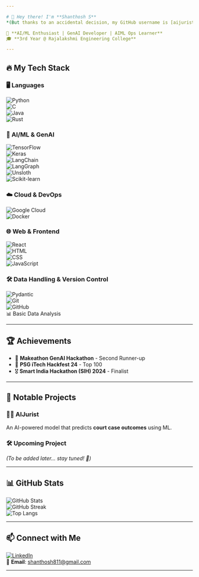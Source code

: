 ```yaml
---

# 👋 Hey there! I'm **Shanthosh S**  
*(But thanks to an accidental decision, my GitHub username is [aijurist](https://github.com/aijurist), named after my first-ever ML project! 😆)*  

🚀 **AI/ML Enthusiast | GenAI Developer | AIML Ops Learner**  
🎓 **3rd Year @ Rajalakshmi Engineering College**  

---
```


## 🔥 My Tech Stack  

### 🖥️ Languages  
![Python](https://img.shields.io/badge/Python-3776AB?style=for-the-badge&logo=python&logoColor=white)  
![C](https://img.shields.io/badge/C-00599C?style=for-the-badge&logo=c&logoColor=white)  
![Java](https://img.shields.io/badge/Java-007396?style=for-the-badge&logo=java&logoColor=white)  
![Rust](https://img.shields.io/badge/Rust-000000?style=for-the-badge&logo=rust&logoColor=white)  

### 🤖 AI/ML & GenAI  
![TensorFlow](https://img.shields.io/badge/TensorFlow-FF6F00?style=for-the-badge&logo=tensorflow&logoColor=white)  
![Keras](https://img.shields.io/badge/Keras-D00000?style=for-the-badge&logo=keras&logoColor=white)  
![LangChain](https://img.shields.io/badge/LangChain-005571?style=for-the-badge&logo=langchain&logoColor=white)  
![LangGraph](https://img.shields.io/badge/LangGraph-FF6F00?style=for-the-badge)  
![Unsloth](https://img.shields.io/badge/Unsloth-000000?style=for-the-badge)  
![Scikit-learn](https://img.shields.io/badge/Scikit--Learn-F7931E?style=for-the-badge&logo=scikit-learn&logoColor=white)  

### ☁️ Cloud & DevOps  
![Google Cloud](https://img.shields.io/badge/Google%20Cloud-4285F4?style=for-the-badge&logo=google-cloud&logoColor=white)  
![Docker](https://img.shields.io/badge/Docker-2496ED?style=for-the-badge&logo=docker&logoColor=white)  

### 🌐 Web & Frontend  
![React](https://img.shields.io/badge/React-61DAFB?style=for-the-badge&logo=react&logoColor=white)  
![HTML](https://img.shields.io/badge/HTML-E34F26?style=for-the-badge&logo=html5&logoColor=white)  
![CSS](https://img.shields.io/badge/CSS-1572B6?style=for-the-badge&logo=css3&logoColor=white)  
![JavaScript](https://img.shields.io/badge/JavaScript-F7DF1E?style=for-the-badge&logo=javascript&logoColor=black)  

### 🛠️ Data Handling & Version Control  
![Pydantic](https://img.shields.io/badge/Pydantic-005FAD?style=for-the-badge)  
![Git](https://img.shields.io/badge/Git-F05032?style=for-the-badge&logo=git&logoColor=white)  
![GitHub](https://img.shields.io/badge/GitHub-181717?style=for-the-badge&logo=github&logoColor=white)  
📊 Basic Data Analysis  

---

## 🏆 Achievements  
- 🥉 **Makeathon GenAI Hackathon** - Second Runner-up  
- 🏅 **PSG iTech Hackfest 24** - Top 100  
- 🎖️ **Smart India Hackathon (SIH) 2024** - Finalist  

---

## 🚀 Notable Projects  

### **🧑‍⚖️ AIJurist**  
An AI-powered model that predicts **court case outcomes** using ML.  

### **🛠️ Upcoming Project**  
*(To be added later... stay tuned! 🚀)*  

---

## 📊 GitHub Stats  

![GitHub Stats](https://github-readme-stats.vercel.app/api?username=aijurist&show_icons=true&theme=radical)  
![GitHub Streak](https://github-readme-streak-stats.herokuapp.com/?user=aijurist&theme=radical)  
![Top Langs](https://github-readme-stats.vercel.app/api/top-langs/?username=aijurist&layout=compact&theme=radical)  

---

## 📫 Connect with Me  

[![LinkedIn](https://img.shields.io/badge/LinkedIn-0A66C2?style=for-the-badge&logo=linkedin&logoColor=white)](https://www.linkedin.com/in/shanthosh-s-3a1930257/)  
📧 **Email**: shanthosh811@gmail.com  

---
